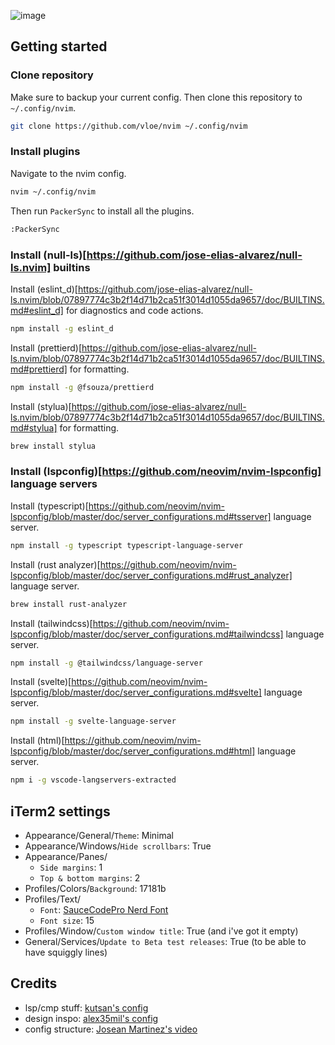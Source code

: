 ![image](https://pub-17a0349a6dd0473f8502957f5c524d98.r2.dev/preview.png)

## Getting started

### Clone repository

Make sure to backup your current config. Then clone this repository to `~/.config/nvim`.

```sh
git clone https://github.com/vloe/nvim ~/.config/nvim
```

### Install plugins

Navigate to the nvim config.

```sh
nvim ~/.config/nvim
```

Then run `PackerSync` to install all the plugins.

```sh
:PackerSync
```

### Install (null-ls)[https://github.com/jose-elias-alvarez/null-ls.nvim] builtins

Install (eslint_d)[https://github.com/jose-elias-alvarez/null-ls.nvim/blob/07897774c3b2f14d71b2ca51f3014d1055da9657/doc/BUILTINS.md#eslint_d] for diagnostics and code actions.

```sh
npm install -g eslint_d
```

Install (prettierd)[https://github.com/jose-elias-alvarez/null-ls.nvim/blob/07897774c3b2f14d71b2ca51f3014d1055da9657/doc/BUILTINS.md#prettierd] for formatting.

```sh
npm install -g @fsouza/prettierd
```

Install (stylua)[https://github.com/jose-elias-alvarez/null-ls.nvim/blob/07897774c3b2f14d71b2ca51f3014d1055da9657/doc/BUILTINS.md#stylua] for formatting.

```sh
brew install stylua
```

### Install (lspconfig)[https://github.com/neovim/nvim-lspconfig] language servers

Install (typescript)[https://github.com/neovim/nvim-lspconfig/blob/master/doc/server_configurations.md#tsserver] language server.

```sh
npm install -g typescript typescript-language-server
```

Install (rust analyzer)[https://github.com/neovim/nvim-lspconfig/blob/master/doc/server_configurations.md#rust_analyzer] language server.

```sh
brew install rust-analyzer
```

Install (tailwindcss)[https://github.com/neovim/nvim-lspconfig/blob/master/doc/server_configurations.md#tailwindcss] language server.

```sh
npm install -g @tailwindcss/language-server
```

Install (svelte)[https://github.com/neovim/nvim-lspconfig/blob/master/doc/server_configurations.md#svelte] language server.

```sh
npm install -g svelte-language-server
```

Install (html)[https://github.com/neovim/nvim-lspconfig/blob/master/doc/server_configurations.md#html] language server.

```sh
npm i -g vscode-langservers-extracted
```

## iTerm2 settings

- Appearance/General/`Theme`: Minimal
- Appearance/Windows/`Hide scrollbars`: True
- Appearance/Panes/
  - `Side margins`: 1
  - `Top & bottom margins`: 2
- Profiles/Colors/`Background`: 17181b
- Profiles/Text/
  - `Font`: [SauceCodePro Nerd Font](https://www.nerdfonts.com/font-downloads)
  - `Font size`: 15
- Profiles/Window/`Custom window title`: True (and i've got it empty)
- General/Services/`Update to Beta test releases`: True (to be able to have squiggly lines)

## Credits

- lsp/cmp stuff: [kutsan's config](https://github.com/kutsan/dotfiles/tree/master/.config/nvim)
- design inspo: [alex35mil's config](https://github.com/alex35mil/dotfiles)
- config structure: [Josean Martinez's video](https://www.youtube.com/watch?v=vdn_pKJUda8)
